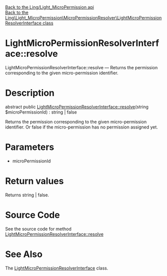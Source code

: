 [Back to the Ling/Light_MicroPermission api](https://github.com/lingtalfi/Light_MicroPermission/blob/master/doc/api/Ling/Light_MicroPermission.md)<br>
[Back to the Ling\Light_MicroPermission\MicroPermissionResolver\LightMicroPermissionResolverInterface class](https://github.com/lingtalfi/Light_MicroPermission/blob/master/doc/api/Ling/Light_MicroPermission/MicroPermissionResolver/LightMicroPermissionResolverInterface.md)


LightMicroPermissionResolverInterface::resolve
================



LightMicroPermissionResolverInterface::resolve — Returns the permission corresponding to the given micro-permission identifier.




Description
================


abstract public [LightMicroPermissionResolverInterface::resolve](https://github.com/lingtalfi/Light_MicroPermission/blob/master/doc/api/Ling/Light_MicroPermission/MicroPermissionResolver/LightMicroPermissionResolverInterface/resolve.md)(string $microPermissionId) : string | false




Returns the permission corresponding to the given micro-permission identifier.
Or false if the micro-permission has no permission assigned yet.




Parameters
================


- microPermissionId

    


Return values
================

Returns string | false.








Source Code
===========
See the source code for method [LightMicroPermissionResolverInterface::resolve](https://github.com/lingtalfi/Light_MicroPermission/blob/master/MicroPermissionResolver/LightMicroPermissionResolverInterface.php#L19-L19)


See Also
================

The [LightMicroPermissionResolverInterface](https://github.com/lingtalfi/Light_MicroPermission/blob/master/doc/api/Ling/Light_MicroPermission/MicroPermissionResolver/LightMicroPermissionResolverInterface.md) class.




